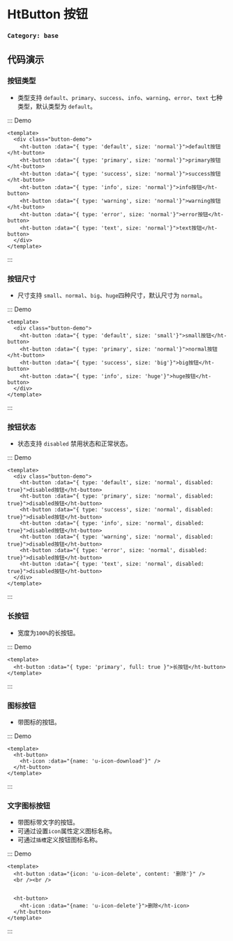 # HtButton 按钮

### `Category: base`

## 代码演示

### 按钮类型

- 类型支持 `default`、`primary`、`success`、`info`、`warning`、`error`、`text` 七种类型，默认类型为 `default`。


::: Demo
```vue demo
<template>
  <div class="button-demo">
    <ht-button :data="{ type: 'default', size: 'normal'}">default按钮</ht-button>
    <ht-button :data="{ type: 'primary', size: 'normal'}">primary按钮</ht-button>
    <ht-button :data="{ type: 'success', size: 'normal'}">success按钮</ht-button>
    <ht-button :data="{ type: 'info', size: 'normal'}">info按钮</ht-button>
    <ht-button :data="{ type: 'warning', size: 'normal'}">warning按钮</ht-button>
    <ht-button :data="{ type: 'error', size: 'normal'}">error按钮</ht-button>
    <ht-button :data="{ type: 'text', size: 'normal'}">text按钮</ht-button>
  </div>
</template>
```
:::


### 按钮尺寸

- 尺寸支持 `small`、`normal`、`big`、`huge`四种尺寸，默认尺寸为 `normal`。


::: Demo
```vue demo
<template>
  <div class="button-demo">
    <ht-button :data="{ type: 'default', size: 'small'}">small按钮</ht-button>
    <ht-button :data="{ type: 'primary', size: 'normal'}">normal按钮</ht-button>
    <ht-button :data="{ type: 'success', size: 'big'}">big按钮</ht-button>
    <ht-button :data="{ type: 'info', size: 'huge'}">huge按钮</ht-button>
  </div>
</template>
```
:::

### 按钮状态

- 状态支持 `disabled` 禁用状态和正常状态。


::: Demo
```vue demo
<template>
  <div class="button-demo">
    <ht-button :data="{ type: 'default', size: 'normal', disabled: true}">disabled按钮</ht-button>
    <ht-button :data="{ type: 'primary', size: 'normal', disabled: true}">disabled按钮</ht-button>
    <ht-button :data="{ type: 'success', size: 'normal', disabled: true}">disabled按钮</ht-button>
    <ht-button :data="{ type: 'info', size: 'normal', disabled: true}">disabled按钮</ht-button>
    <ht-button :data="{ type: 'warning', size: 'normal', disabled: true}">disabled按钮</ht-button>
    <ht-button :data="{ type: 'error', size: 'normal', disabled: true}">disabled按钮</ht-button>
    <ht-button :data="{ type: 'text', size: 'normal', disabled: true}">disabled按钮</ht-button>
  </div>
</template>
```
:::


### 长按钮

- 宽度为`100%`的长按钮。


::: Demo
```vue demo
<template>
  <ht-button :data="{ type: 'primary', full: true }">长按钮</ht-button>
</template>
```
:::


### 图标按钮

- 带图标的按钮。

::: Demo
```vue demo
<template>
  <ht-button>
    <ht-icon :data="{name: 'u-icon-download'}" />
  </ht-button>
</template>
```
:::


### 文字图标按钮

- 带图标带文字的按钮。
- 可通过设置`icon`属性定义图标名称。
- 可通过`插槽`定义按钮图标名称。

::: Demo
```vue demo
<template>
  <ht-button :data="{icon: 'u-icon-delete', content: '删除'}" />
  <br /><br />


  <ht-button>
    <ht-icon :data="{name: 'u-icon-delete'}">删除</ht-icon>
  </ht-button>
</template>
```
:::